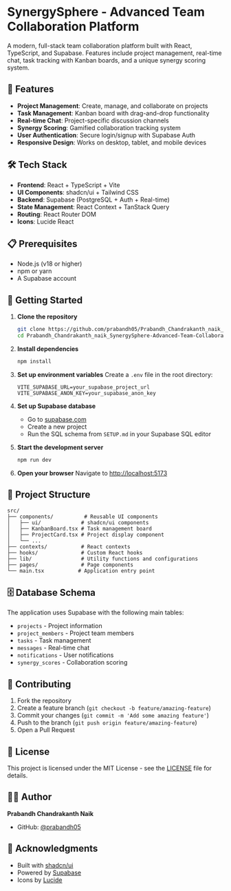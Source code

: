 # SynergySphere - Advanced Team Collaboration Platform

A modern, full-stack team collaboration platform built with React, TypeScript, and Supabase. Features include project management, real-time chat, task tracking with Kanban boards, and a unique synergy scoring system.

## 🚀 Features

- **Project Management**: Create, manage, and collaborate on projects
- **Task Management**: Kanban board with drag-and-drop functionality
- **Real-time Chat**: Project-specific discussion channels
- **Synergy Scoring**: Gamified collaboration tracking system
- **User Authentication**: Secure login/signup with Supabase Auth
- **Responsive Design**: Works on desktop, tablet, and mobile devices

## 🛠️ Tech Stack

- **Frontend**: React + TypeScript + Vite
- **UI Components**: shadcn/ui + Tailwind CSS
- **Backend**: Supabase (PostgreSQL + Auth + Real-time)
- **State Management**: React Context + TanStack Query
- **Routing**: React Router DOM
- **Icons**: Lucide React

## 📋 Prerequisites

- Node.js (v18 or higher)
- npm or yarn
- A Supabase account

## 🚀 Getting Started

1. **Clone the repository**
   ```bash
   git clone https://github.com/prabandh05/Prabandh_Chandrakanth_naik_SynergySphere-Advanced-Team-Collaboration-Platform.git
   cd Prabandh_Chandrakanth_naik_SynergySphere-Advanced-Team-Collaboration-Platform
   ```

2. **Install dependencies**
   ```bash
   npm install
   ```

3. **Set up environment variables**
   Create a `.env` file in the root directory:
   ```env
   VITE_SUPABASE_URL=your_supabase_project_url
   VITE_SUPABASE_ANON_KEY=your_supabase_anon_key
   ```

4. **Set up Supabase database**
   - Go to [supabase.com](https://supabase.com)
   - Create a new project
   - Run the SQL schema from `SETUP.md` in your Supabase SQL editor

5. **Start the development server**
   ```bash
   npm run dev
   ```

6. **Open your browser**
   Navigate to [http://localhost:5173](http://localhost:5173)

## 📁 Project Structure

```
src/
├── components/          # Reusable UI components
│   ├── ui/             # shadcn/ui components
│   ├── KanbanBoard.tsx # Task management board
│   ├── ProjectCard.tsx # Project display component
│   └── ...
├── contexts/           # React contexts
├── hooks/              # Custom React hooks
├── lib/                # Utility functions and configurations
├── pages/              # Page components
└── main.tsx           # Application entry point
```

## 🗄️ Database Schema

The application uses Supabase with the following main tables:
- `projects` - Project information
- `project_members` - Project team members
- `tasks` - Task management
- `messages` - Real-time chat
- `notifications` - User notifications
- `synergy_scores` - Collaboration scoring

## 🤝 Contributing

1. Fork the repository
2. Create a feature branch (`git checkout -b feature/amazing-feature`)
3. Commit your changes (`git commit -m 'Add some amazing feature'`)
4. Push to the branch (`git push origin feature/amazing-feature`)
5. Open a Pull Request

## 📄 License

This project is licensed under the MIT License - see the [LICENSE](LICENSE) file for details.

## 👨‍💻 Author

**Prabandh Chandrakanth Naik**
- GitHub: [@prabandh05](https://github.com/prabandh05)

## 🙏 Acknowledgments

- Built with [shadcn/ui](https://ui.shadcn.com/)
- Powered by [Supabase](https://supabase.com/)
- Icons by [Lucide](https://lucide.dev/)
